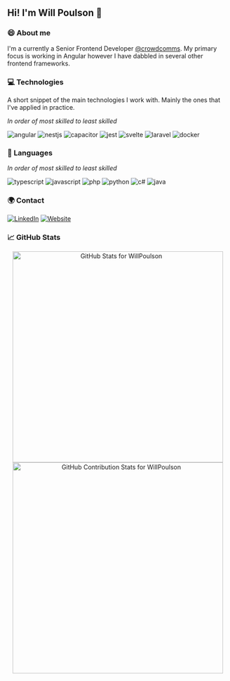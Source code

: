 <!-- Introduction -->
## Hi! I'm Will Poulson 👋

### 😄 About me

I'm a currently a Senior Frontend Developer <a href="https://github.com/crowdcomms">@crowdcomms</a>. My primary focus is working in Angular however I have dabbled in several other frontend frameworks. 

### 💻 Technologies

A short snippet of the main technologies I work with. Mainly the ones that I've applied in practice.

_In order of most skilled to least skilled_

![angular](https://img.shields.io/badge/Angular-DD0031?style=for-the-badge&logo=angular&logoColor=white)
![nestjs](https://img.shields.io/badge/nestjs-E0234E?style=for-the-badge&logo=nestjs&logoColor=white)
![capacitor](https://img.shields.io/badge/Capacitor-119EFF?style=for-the-badge&logo=Capacitor&logoColor=white)
![jest](https://img.shields.io/badge/Jest-C21325?style=for-the-badge&logo=jest&logoColor=white)
![svelte](https://img.shields.io/badge/Svelte-4A4A55?style=for-the-badge&logo=svelte&logoColor=FF3E00)
![laravel](https://img.shields.io/badge/Laravel-FF2D20?style=for-the-badge&logo=laravel&logoColor=white)
![docker](https://img.shields.io/badge/Docker-2CA5E0?style=for-the-badge&logo=docker&logoColor=white)

### 📕 Languages

_In order of most skilled to least skilled_

![typescript](https://img.shields.io/badge/TypeScript-007ACC?style=for-the-badge&logo=typescript&logoColor=white)
![javascript](https://img.shields.io/badge/JavaScript-323330?style=for-the-badge&logo=javascript&logoColor=F7DF1E)
![php](https://img.shields.io/badge/PHP-777BB4?style=for-the-badge&logo=php&logoColor=white)
![python](https://img.shields.io/badge/Python-FFD43B?style=for-the-badge&logo=python&logoColor=blue)
![c#](https://img.shields.io/badge/C%23-239120?style=for-the-badge&logo=c-sharp&logoColor=white)
![java](https://img.shields.io/badge/Java-ED8B00?style=for-the-badge&logo=java&logoColor=white)


### 🌍 Contact

<a href="https://linkedin.com/in/willpoulson" target="_blank">![LinkedIn](https://img.shields.io/badge/LinkedIn-0077B5?style=for-the-badge&logo=linkedin&logoColor=white)</a>
<a href="https://willpoulson.co.uk" target="_blank">![Website](https://img.shields.io/badge/website-000000?style=for-the-badge&logo=About.me&logoColor=white)</a>


### 📈 GitHub Stats


<div align="center">
  <a href="https://github.com/anuraghazra/github-readme-stats" target="_blank"><img src="https://github-readme-stats.vercel.app/api?username=willpoulson&show_icons=true&include_all_commits=true&count_private=true&theme=jolly&layout=compact" alt="GitHub Stats for WillPoulson" width="480px"></a>
  <a href="https://github.com/denvercoder1/github-readme-streak-stats" target="_blank"><img src="https://github-readme-streak-stats.herokuapp.com?user=willpoulson&theme=jolly" alt="GitHub Contribution Stats for WillPoulson" width="480px">
</div></a>
